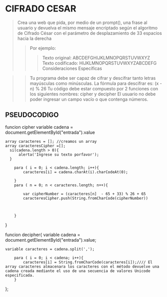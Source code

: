 # CIFRADO CESAR #
>Crea una web que pida, por medio de un prompt(), una frase al usuario y devuelva el mismo mensaje encriptado según el algoritmo de Cifrado César con el parámetro de desplazamiento de 33 espacios hacia la derecha
>>Por ejemplo:
>>>Texto original: ABCDEFGHIJKLMNOPQRSTUVWXYZ
>>>Texto codificado: HIJKLMNOPQRSTUVWXYZABCDEFG
>Consideraciones Específicas

>>Tu programa debe ser capaz de cifrar y descifrar tanto letras mayúsculas como minúsculas. La fórmula para descifrar es: (x - n) % 26
Tu código debe estar compuesto por 2 funciones con los siguientes nombres: cipher y decipher
El usuario no debe poder ingresar un campo vacío o que contenga números.

## PSEUDOCODIGO ##

funcion cipher 
    variable cadena = document.getElementById("entrada").value
      
    array caracteres = []; //creamos un array 
    array caracteresCipher =[];
      si(cadena.length > 0){
          alerta('Ingrese su texto porfavor');
      }
 
  	    para ( i = 0; i < cadena.length; i++){ 
            caracteres[i] = cadena.charAt(i).charCodeAt(0); 
           
        }
        para ( n = 0; n < caracteres.length; n++){
            
            var cipherNumber = (caracteres[n]  - 65 + 33) % 26 + 65
            caracteresCipher.push(String.fromCharCode(cipherNumber))
           

          
        }

}

funcion decipher{
    variable cadena = document.getElementById("entrada").value; 
        
    variable caracteres = cadena.split(',');
 
  	    para ( i = 0; i < cadena; i++){
    	    caracteres[i] = String.fromCharCode(caracteres[i]);//// El array caracteres almacenara los caracteres con el método devuelve una cadena creada mediante el uso de una secuencia de valores Unicode especificada.
  	    }
    
};

